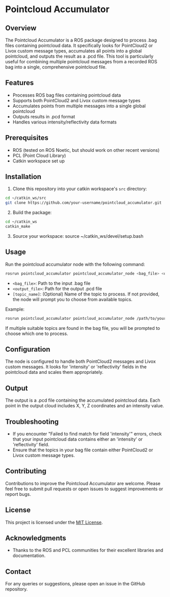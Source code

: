 # Pointcloud Accumulator

## Overview

The Pointcloud Accumulator is a ROS package designed to process .bag files containing pointcloud data. It specifically looks for PointCloud2 or Livox custom message types, accumulates all points into a global pointcloud, and outputs the result as a .pcd file. This tool is particularly useful for combining multiple pointcloud messages from a recorded ROS bag into a single, comprehensive pointcloud file.

## Features

- Processes ROS bag files containing pointcloud data
- Supports both PointCloud2 and Livox custom message types
- Accumulates points from multiple messages into a single global pointcloud
- Outputs results in .pcd format
- Handles various intensity/reflectivity data formats

## Prerequisites

- ROS (tested on ROS Noetic, but should work on other recent versions)
- PCL (Point Cloud Library)
- Catkin workspace set up

## Installation

1. Clone this repository into your catkin workspace's `src` directory:

```bash
cd ~/catkin_ws/src
git clone https://github.com/your-username/pointcloud_accumulator.git
```

2. Build the package:

```bash
cd ~/catkin_ws
catkin_make
```

3. Source your workspace:
source ~/catkin_ws/devel/setup.bash

## Usage

Run the pointcloud accumulator node with the following command:

```bash
rosrun pointcloud_accumulator pointcloud_accumulator_node <bag_file> <output_file> [topic_name]
```

- `<bag_file>`: Path to the input .bag file
- `<output_file>`: Path for the output .pcd file
- `[topic_name]`: (Optional) Name of the topic to process. If not provided, the node will prompt you to choose from available topics.

Example:
```bash
rosrun pointcloud_accumulator pointcloud_accumulator_node /path/to/your/bagfile.bag /path/to/output.pcd
```

If multiple suitable topics are found in the bag file, you will be prompted to choose which one to process.

## Configuration

The node is configured to handle both PointCloud2 messages and Livox custom messages. It looks for 'intensity' or 'reflectivity' fields in the pointcloud data and scales them appropriately.

## Output

The output is a .pcd file containing the accumulated pointcloud data. Each point in the output cloud includes X, Y, Z coordinates and an intensity value.

## Troubleshooting

- If you encounter "Failed to find match for field 'intensity'" errors, check that your input pointcloud data contains either an 'intensity' or 'reflectivity' field.
- Ensure that the topics in your bag file contain either PointCloud2 or Livox custom message types.

## Contributing

Contributions to improve the Pointcloud Accumulator are welcome. Please feel free to submit pull requests or open issues to suggest improvements or report bugs.

## License

This project is licensed under the [MIT License](LICENSE).

## Acknowledgments

- Thanks to the ROS and PCL communities for their excellent libraries and documentation.

## Contact

For any queries or suggestions, please open an issue in the GitHub repository.
